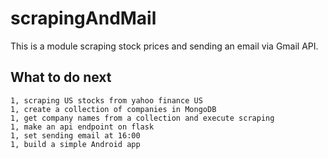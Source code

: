 # scrapingAndMail
This is a module scraping stock prices and sending an email via Gmail API.

## What to do next
```
1, scraping US stocks from yahoo finance US
1, create a collection of companies in MongoDB
1, get company names from a collection and execute scraping
1, make an api endpoint on flask
1, set sending email at 16:00
1, build a simple Android app
```
